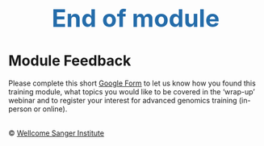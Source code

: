 <h1 style="text-align:center"><span style="color:#246CAA; font-size:1.70em">End of module</span></h1>

# Module Feedback

Please complete this short [Google Form](https://docs.google.com/forms/d/1mjLhb3JeLrYZsajrglXVJHW99z9viCQ1UJ8l773_Q18/edit) to let us know how you found this training module, what topics you would like to be covered in the ‘wrap-up’ webinar and to register your interest for advanced genomics training (in-person or online).

</br>&copy; [Wellcome Sanger Institute](https://www.sanger.ac.uk/)
